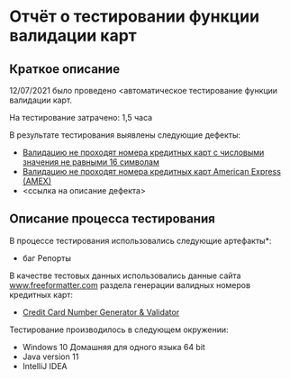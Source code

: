 # Отчёт о тестировании функции валидации карт

## Краткое описание

12/07/2021 было проведено <автоматическое тестирование функции валидации карт.

На тестирование затрачено: 1,5 часа 

В результате тестирования выявлены следующие дефекты:
* [Валидацию не проходят номера кредитных карт с числовыми значения не равными 16 символам](https://github.com/eavasil/java1/issues/1#issue-944465905)
* [Валидацию не проходят номера кредитных карт American Express (AMEX)](https://github.com/eavasil/java1/issues/2#issue-944484066)
* <ссылка на описание дефекта>

## Описание процесса тестирования

В процессе тестирования использовались следующие артефакты*:
* баг Репорты




В качестве тестовых данных использовались данные сайта www.freeformatter.com раздела генерации валидных номеров кредитных карт:
* [Credit Card Number Generator & Validator](https://www.freeformatter.com/credit-card-number-generator-validator.html)


Тестирование производилось в следующем окружении:
* Windows 10 Домашняя для одного языка 64 bit
* Java version 11
* IntelliJ IDEA